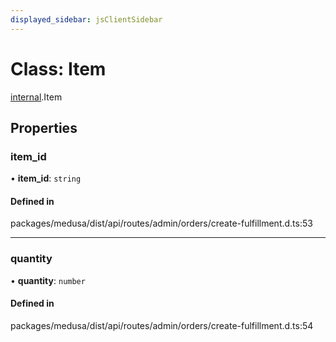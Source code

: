 ```yaml
---
displayed_sidebar: jsClientSidebar
---
```


# Class: Item

[internal](../modules/internal.md).Item

## Properties

### item\_id

• **item\_id**: `string`

#### Defined in

packages/medusa/dist/api/routes/admin/orders/create-fulfillment.d.ts:53

___

### quantity

• **quantity**: `number`

#### Defined in

packages/medusa/dist/api/routes/admin/orders/create-fulfillment.d.ts:54

